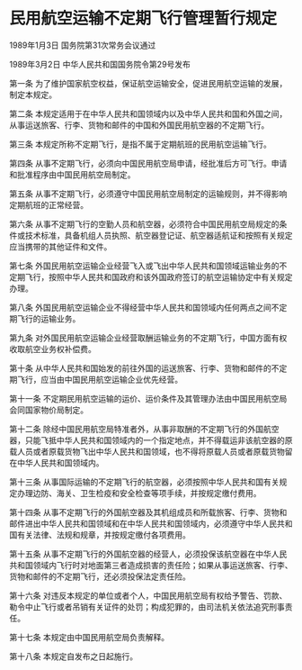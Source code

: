 # 民用航空运输不定期飞行管理暂行规定

1989年1月3日 国务院第31次常务会议通过

1989年3月2日 中华人民共和国国务院令第29号发布　

第一条 为了维护国家航空权益，保证航空运输安全，促进民用航空运输的发展，制定本规定。

第二条 本规定适用于在中华人民共和国领域内以及中华人民共和国和外国之间，从事运送旅客、行李、货物和邮件的中国和外国民用航空器的不定期飞行。

第三条 本规定所称不定期飞行，是指不属于定期航班的民用航空运输飞行。

第四条 从事不定期飞行，必须向中国民用航空局申请，经批准后方可飞行。申请和批准程序由中国民用航空局制定。

第五条 从事不定期飞行，必须遵守中国民用航空局制定的运输规则，并不得影响定期航班的正常经营。

第六条 从事不定期飞行的空勤人员和航空器，必须符合中国民用航空局规定的条件或技术标准，具备机组人员执照、航空器登记证、航空器适航证和按照有关规定应当携带的其他证件和文件。

第七条 外国民用航空运输企业经营飞入或飞出中华人民共和国领域运输业务的不定期飞行，按照中华人民共和国政府和该外国政府签订的航空运输协定中有关规定办理。

第八条 外国民用航空运输企业不得经营中华人民共和国领域内任何两点之间不定期飞行的运输业务。

第九条 对外国民用航空运输企业经营取酬运输业务的不定期飞行，中国方面有权收取航空业务权补偿费。

第十条 从中华人民共和国始发的前往外国的运送旅客、行李、货物和邮件的不定期飞行，应当由中国民用航空运输企业优先经营。

第十一条 不定期民用航空运输的运价、运价条件及其管理办法由中国民用航空局会同国家物价局制定。

第十二条 除经中国民用航空局特准者外，从事非取酬的不定期飞行的外国航空器，只能飞抵中华人民共和国领域内的一个指定地点，并不得载运非该航空器的原载人员或者原载货物飞出中华人民共和国领域，也不得将原载人员或者原载货物留在中华人民共和国领域内。

第十三条 从事国际运输的不定期飞行的航空器，必须按照中华人民共和国有关规定办理边防、海关、卫生检疫和安全检查等项手续，并按规定缴付费用。

第十四条 从事不定期飞行的外国航空器及其机组成员和所载旅客、行李、货物和邮件进出中华人民共和国领域和在中华人民共和国领域内，必须遵守中华人民共和国有关法律、法规和规章，并按规定缴付各项费用。

第十五条 从事不定期飞行的外国航空器的经营人，必须投保该航空器在中华人民共和国领域内飞行时对地面第三者造成损害的责任险；如果从事运送旅客、行李、货物和邮件的不定期飞行，还必须投保法定责任险。

第十六条 对违反本规定的单位或者个人，中国民用航空局有权给予警告、罚款、勒令中止飞行或者吊销有关证件的处罚；构成犯罪的，由司法机关依法追究刑事责任。

第十七条 本规定由中国民用航空局负责解释。

第十八条 本规定自发布之日起施行。
